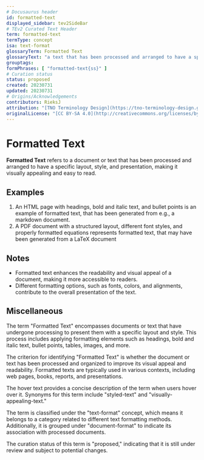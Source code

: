 ```yaml
---
# Docusaurus header
id: formatted-text
displayed_sidebar: tev2SideBar
# TEv2 Curated Text Header
term: formatted-text
termType: concept
isa: text-format
glossaryTerm: Formatted Text
glossaryText: "a text that has been processed and arranged to have a specific layout, style, and presentation, making it visually appealing and easy to read."
grouptags:
formPhrases: [ "formatted-text{ss}" ]
# Curation status
status: proposed
created: 20230731
updated: 20230731
# Origins/Acknowledgements
contributors: RieksJ
attribution: "[TNO Terminology Design](https://tno-terminology-design.github.io/tev2-specifications/docs)"
originalLicense: "[CC BY-SA 4.0](http://creativecommons.org/licenses/by-sa/4.0/?ref=chooser-v1)"
---
```


# Formatted Text

**Formatted Text** refers to a document or text that has been processed and arranged to have a specific layout, style, and presentation, making it visually appealing and easy to read.

## Examples

1. An HTML page with headings, bold and italic text, and bullet points is an example of formatted text, that has been generated from e.g., a markdown document.
2. A PDF document with a structured layout, different font styles, and properly formatted equations represents formatted text, that may have been generated from a LaTeX document

## Notes

- Formatted text enhances the readability and visual appeal of a document, making it more accessible to readers.
- Different formatting options, such as fonts, colors, and alignments, contribute to the overall presentation of the text.

## Miscellaneous

The term "Formatted Text" encompasses documents or text that have undergone processing to present them with a specific layout and style. This process includes applying formatting elements such as headings, bold and italic text, bullet points, tables, images, and more.

The criterion for identifying "Formatted Text" is whether the document or text has been processed and organized to improve its visual appeal and readability. Formatted texts are typically used in various contexts, including web pages, books, reports, and presentations.

The hover text provides a concise description of the term when users hover over it. Synonyms for this term include "styled-text" and "visually-appealing-text."

The term is classified under the "text-format" concept, which means it belongs to a category related to different text formatting methods. Additionally, it is grouped under "document-format" to indicate its association with processed documents.

The curation status of this term is "proposed," indicating that it is still under review and subject to potential changes.
